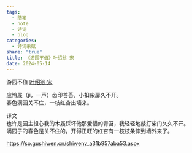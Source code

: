 ```yaml
---
tags:
  - 随笔
  - note
  - 诗词
  - blog
categories:
  - 诗词歌赋
share: "true"
title: 《游园不值》叶绍翁 宋
date: 2024-05-14
---
```


游园不值
[叶绍翁·宋](2%20Aera/人物/古代/叶绍翁·宋.md)

应怜屐（ji，一声）齿印苍苔，小扣柴扉久不开。  
春色满园关不住，一枝红杏出墙来。

译文  
也许是园主担心我的木屐踩坏他那爱惜的青苔，我轻轻地敲打柴门久久不开。  
满园子的春色是关不住的，开得正旺的红杏有一枝枝条伸到墙外来了。

https://so.gushiwen.cn/shiwenv_a31b957aba53.aspx
